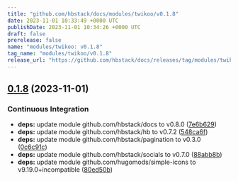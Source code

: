 ```yaml
---
title: "github.com/hbstack/docs/modules/twikoo/v0.1.8"
date: 2023-11-01 10:33:49 +0000 UTC
publishDate: 2023-11-01 10:34:26 +0000 UTC
draft: false
prerelease: false
name: "modules/twikoo: v0.1.8"
tag_name: "modules/twikoo/v0.1.8"
release_url: "https://github.com/hbstack/docs/releases/tag/modules/twikoo/v0.1.8"
---
```


## [0.1.8](https://github.com/hbstack/docs/compare/modules/twikoo/v0.1.7...modules/twikoo/v0.1.8) (2023-11-01)


### Continuous Integration

* **deps:** update module github.com/hbstack/docs to v0.8.0 ([7e6b629](https://github.com/hbstack/docs/commit/7e6b629ac726c595371bf73c65402114c70053e1))
* **deps:** update module github.com/hbstack/hb to v0.7.2 ([548ca6f](https://github.com/hbstack/docs/commit/548ca6f5d876705e0f32badab9f4e767862b9d2e))
* **deps:** update module github.com/hbstack/pagination to v0.3.0 ([0c6c91c](https://github.com/hbstack/docs/commit/0c6c91c3e986f3a552132dee2d57c99cd9b4a773))
* **deps:** update module github.com/hbstack/socials to v0.7.0 ([88abb8b](https://github.com/hbstack/docs/commit/88abb8bb3dad30d9160328411ff22bcb14449abb))
* **deps:** update module github.com/hugomods/simple-icons to v9.19.0+incompatible ([80ed50b](https://github.com/hbstack/docs/commit/80ed50b6b092c81b0f9b662e5ee804baf45fbcf3))
